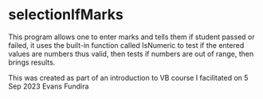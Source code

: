# selectionIfMarks
This program allows one to enter marks and tells them if student passed or failed, it uses the built-in function called IsNumeric to test if the entered values are numbers thus valid, then tests if numbers are out of range, then brings results.

This was created as part of an introduction to VB course I facilitated on 5 Sep 2023
Evans Fundira
